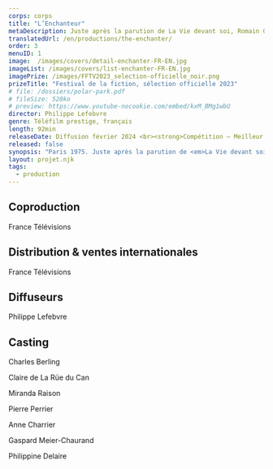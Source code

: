 ```yaml
---
corps: corps
title: "L’Enchanteur"
metaDescription: Juste après la parution de La Vie devant soi, Romain Gary fait incarner Émile Ajar par son petit cousin Paul Pavlowitch. La presse, les éditeurs, les lecteurs, tout le monde tombe dans le panneau. Enfin, presque tout le monde.
translatedUrl: /en/productions/the-enchanter/
order: 3
menuID: 1
image:  /images/covers/detail-enchanter-FR-EN.jpg
imageList: /images/covers/list-enchanter-FR-EN.jpg
imagePrize: /images/FFTV2023_selection-officielle_noir.png
prizeTitle: "Festival de la fiction, sélection officielle 2023"
# file: /dossiers/polar-park.pdf
# fileSize: 520ko
# preview: https://www.youtube-nocookie.com/embed/kxM_BMg1wbU
director: Philippe Lefebvre
genre: Téléfilm prestige, français
length: 92min
releaseDate: Diffusion février 2024 <br><strong>Compétition – Meilleur unitaire au Festival de la Fiction de La Rochelle 2023</strong>
released: false
synopsis: "Paris 1975. Juste après la parution de <em>La Vie devant soi</em>, Romain Gary fait incarner Émile Ajar par son petit cousin Paul Pavlowitch. La presse, les éditeurs, les lecteurs, tout le monde tombe dans le panneau. Enfin, presque tout le monde : Adèle, étudiante en littérature à La Sorbonne, originaire de Nice (où Gary a passé une partie de son enfance), est persuadée qu’Émile Ajar et Romain Gary sont un seul et même écrivain. Elle va trouver Gary rue du Bac où il vit, pour le confronter.  Va-t-elle le dénoncer ? Ou l’enchanteur arrivera-t-il à l’embarquer dans son illusion ?"
layout: projet.njk
tags:
  - production
---
```


<div class="grid-col">

## Coproduction
France Télévisions 

## Distribution & ventes internationales
France Télévisions 

## Diffuseurs
Philippe Lefebvre

</div>


<div class="grid-col">

## Casting
Charles Berling

Claire de La Rüe du Can

Miranda Raison

Pierre Perrier

Anne Charrier

Gaspard Meier-Chaurand

Philippine Delaire

</div>